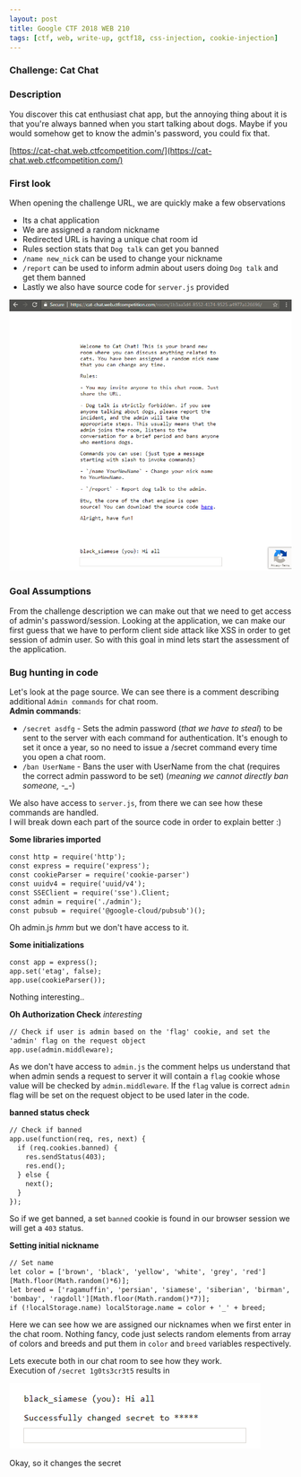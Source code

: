 ```yaml
---
layout: post
title: Google CTF 2018 WEB 210
tags: [ctf, web, write-up, gctf18, css-injection, cookie-injection]
---
```


### Challenge: Cat Chat

### Description
You discover this cat enthusiast chat app, but the annoying thing about it is that you're always banned when you start talking about dogs. Maybe if you would somehow get to know the admin's password, you could fix that.  

[https://cat-chat.web.ctfcompetition.com/](https://cat-chat.web.ctfcompetition.com/)  

### First look
When opening the challenge URL, we are quickly make a few observations
- Its a chat application
- We are assigned a random nickname
- Redirected URL is having a unique chat room id
- Rules section stats that `Dog talk` can get you banned
- `/name new_nick` can be used to change your nickname
- `/report` can be used to inform admin about users doing `Dog talk` and get them banned
- Lastly we also have source code for `server.js` provided  


![first look](../ctfs/gctf18/web/cat_chat-210/first_look.png)

### Goal Assumptions
From the challenge description we can make out that we need to get access of admin's password/session. Looking at the application, we can make our first guess that we have to perform client side attack like XSS in order to get session of admin user.
So with this goal in mind lets start the assessment of the application.

### Bug hunting in code
Let's look at the page source. We can see there is a comment describing additional `Admin commands` for chat room.  
**Admin commands**:
- `/secret asdfg` - Sets the admin password (*that we have to steal*) to be sent to the server with each command for authentication. It's enough to set it once a year, so no need to issue a /secret command every time you open a chat room.
- `/ban UserName` - Bans the user with UserName from the chat (requires the correct admin password to be set) (*meaning we cannot directly ban someone, -_-*)  

We also have access to `server.js`, from there we can see how these commands are handled.  
I will break down each part of the source code in order to explain better :)

**Some libraries imported**
```
const http = require('http');
const express = require('express');
const cookieParser = require('cookie-parser')
const uuidv4 = require('uuid/v4');
const SSEClient = require('sse').Client;
const admin = require('./admin');
const pubsub = require('@google-cloud/pubsub')();
```
Oh admin.js *hmm* but we don't have access to it.

**Some initializations**
```
const app = express();
app.set('etag', false);
app.use(cookieParser());
```
Nothing interesting..

**Oh Authorization Check** *interesting*
```
// Check if user is admin based on the 'flag' cookie, and set the 'admin' flag on the request object
app.use(admin.middleware);
```
As we don't have access to `admin.js` the comment helps us understand that when admin sends a request to server it will contain a `flag` cookie whose value will be checked by `admin.middleware`. If the `flag` value is correct `admin` flag will be set on the request object to be used later in the code.

**banned status check**
```
// Check if banned
app.use(function(req, res, next) {
  if (req.cookies.banned) {
    res.sendStatus(403);
    res.end();
  } else {
    next();
  }
});
```
So if we get banned, a set `banned` cookie is found in our browser session we will get a `403` status.


**Setting initial nickname**
```
// Set name
let color = ['brown', 'black', 'yellow', 'white', 'grey', 'red'][Math.floor(Math.random()*6)];
let breed = ['ragamuffin', 'persian', 'siamese', 'siberian', 'birman', 'bombay', 'ragdoll'][Math.floor(Math.random()*7)];
if (!localStorage.name) localStorage.name = color + '_' + breed;
```
Here we can see how we are assigned our nicknames when we first enter in the chat room. Nothing fancy, code just selects random elements from array of colors and breeds and put them in `color` and `breed` variables respectively.

Lets execute both in our chat room to see how they work.  
Execution of `/secret 1g0ts3cr3t5` results in  

![secret execution](../ctfs/gctf18/web/cat_chat-210/secret_execution.png)  

Okay, so it changes the secret
